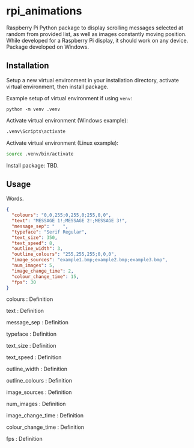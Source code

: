 # rpi_animations

Raspberry Pi Python package to display scrolling messages selected at random from provided list, as well as images constantly moving position. While developed for a Raspberry Pi display, it should work on any device. Package developed on Windows.

## Installation

Setup a new virtual environment in your installation directory, activate virtual environment, then install package.

Example setup of virtual environment if using `venv`:
```
python -m venv .venv
```

Activate virtual environment (Windows example):
```cmd
.venv\Scripts\activate
```

Activate virtual environment (Linux example):
```bash
source .venv/bin/activate
```

Install package:
TBD.

## Usage

Words.

```json
{
  "colours": "0,0,255;0,255,0;255,0,0",
  "text": "MESSAGE 1!;MESSAGE 2!;MESSAGE 3!",
  "message_sep": "   ",
  "typeface": "Serif Regular",
  "text_size": 350,
  "text_speed": 8,
  "outline_width": 3,
  "outline_colours": "255,255,255;0,0,0",
  "image_sources": "example1.bmp;example2.bmp;example3.bmp",
  "num_images": 5,
  "image_change_time": 2,
  "colour_change_time": 15,
  "fps": 30
}
```
colours
: Definition

text
: Definition

message_sep
: Definition

typeface
: Definition

text_size
: Definition

text_speed
: Definition

outline_width
: Definition

outline_colours
: Definition

image_sources
: Definition

num_images
: Definition

image_change_time
: Definition

colour_change_time
: Definition

fps
: Definition